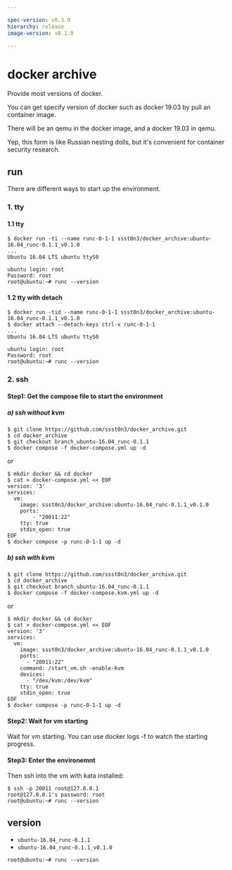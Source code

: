 ```yaml
---

spec-version: v0.3.0
hierarchy: release
image-version: v0.1.0

---
```


# docker archive

Provide most versions of docker. 

You can get specify version of docker such as docker 19.03 by pull an container image.

There will be an qemu in the docker image, and a docker 19.03 in qemu.

Yep, this form is like Russian nesting dolls, but it's convenient for container security research.

## run 

There are different ways to start up the environment.

### 1. tty 

#### 1.1 tty

```
$ docker run -ti --name runc-0-1-1 ssst0n3/docker_archive:ubuntu-16.04_runc-0.1.1_v0.1.0
...
Ubuntu 16.04 LTS ubuntu ttyS0

ubuntu login: root
Password: root
root@ubuntu:~# runc --version
```

#### 1.2 tty with detach

```
$ docker run -tid --name runc-0-1-1 ssst0n3/docker_archive:ubuntu-16.04_runc-0.1.1_v0.1.0
$ docker attach --detach-keys ctrl-x runc-0-1-1
...
Ubuntu 16.04 LTS ubuntu ttyS0

ubuntu login: root
Password: root
root@ubuntu:~# runc --version
```

### 2. ssh

#### Step1: Get the compose file to start the environment

##### a) ssh without kvm

```
$ git clone https://github.com/ssst0n3/docker_archive.git
$ cd docker_archive
$ git checkout branch_ubuntu-16.04_runc-0.1.1
$ docker compose -f docker-compose.yml up -d
```

or 

```
$ mkdir docker && cd docker
$ cat > docker-compose.yml << EOF
version: '3'
services:
  vm:
    image: ssst0n3/docker_archive:ubuntu-16.04_runc-0.1.1_v0.1.0
    ports:
        - "20011:22"
    tty: true
    stdin_open: true 
EOF
$ docker compose -p runc-0-1-1 up -d
```

##### b) ssh with kvm

```
$ git clone https://github.com/ssst0n3/docker_archive.git
$ cd docker_archive
$ git checkout branch_ubuntu-16.04_runc-0.1.1
$ docker compose -f docker-compose.kvm.yml up -d
```

or

```
$ mkdir docker && cd docker
$ cat > docker-compose.yml << EOF
version: '3'
services:
  vm:
    image: ssst0n3/docker_archive:ubuntu-16.04_runc-0.1.1_v0.1.0
    ports:
      - "20011:22"
    command: /start_vm.sh -enable-kvm
    devices:
      - "/dev/kvm:/dev/kvm"
    tty: true
    stdin_open: true
EOF
$ docker compose -p runc-0-1-1 up -d
```

#### Step2: Wait for vm starting
Wait for vm starting. You can use docker logs -f to watch the starting progress.

#### Step3: Enter the environemnt
Then ssh into the vm with kata installed:

```
$ ssh -p 20011 root@127.0.0.1
root@127.0.0.1's password: root
root@ubuntu:~# runc --version
```

## version

* `ubuntu-16.04_runc-0.1.1`
* `ubuntu-16.04_runc-0.1.1_v0.1.0`

```
root@ubuntu:~# runc --version
```
